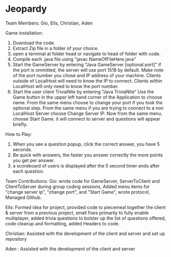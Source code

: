 # Jeopardy
Team Members:
Gio, Ells, Christian, Aden

Game installation:
  1. Download the code.
  2. Extract Zip file in a folder of your choice.
  3. open a terminal at folder head or navigate to head of folder with code.
  4. Compile each .java file using "javac NameOfFileHere.java"
  5. Start the GameServer by entering "Java GameServer [optional port]"
      if the port is ommitted, the server will use port 1518 by default.
      Make note of the port number you chose and IP address of your machine.
      Clients outside of LocalHost will need to know the IP to connect.
      Clients within LocalHost will only need to know the port number.
  6. Start the user client TriviaNite by entering "Java TriviaNite"
      Use the Game button in the upper left hand corner of the Application to choose name.
      From the same menu choose to change your port if you took the optional step.
      From the same menu if you are trying to connect to a non LocalHost Server choose Change Server IP.
      Now from the same menu, choose Start Game. 
      it will connect to server and questions will appear briefly. 

How to Play:
  1. When you see a question popup, click the correct answer, you have 5 seconds.
  2. Be quick with answers, the faster you answer correctly the more points you get per answer.
  3. a scoreboard of users is displayed after the 5 second timer ends after each question.

Team Contributions:
  Gio: wrote code for GameServer, ServerToClient and ClientToServer during group coding sessions, Added menu items for "change server ip",
  "change port", and "Start Game", wrote protocol, Managed Github.

  Ells: Formed idea for project, provided code to piecemeal together the client & server from a previous project, 
  small fixes primarily to fully enable multiplayer, added trivia questions to bolster up the list of questions offered, 
  code cleanup and formatting, added Headers to code. 
  
  Christian:  Assisted with the development of the client and server and set up repository

  Aden : Assisted with the development of the client and server

